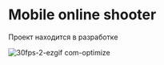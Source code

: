 # Mobile online shooter 
Проект находится в разработке

![30fps-2-ezgif com-optimize](https://github.com/agaronoganisyan/onlineshooter/assets/63929945/e6c5dfe1-3d00-4691-aefe-b77b81786b9f)

